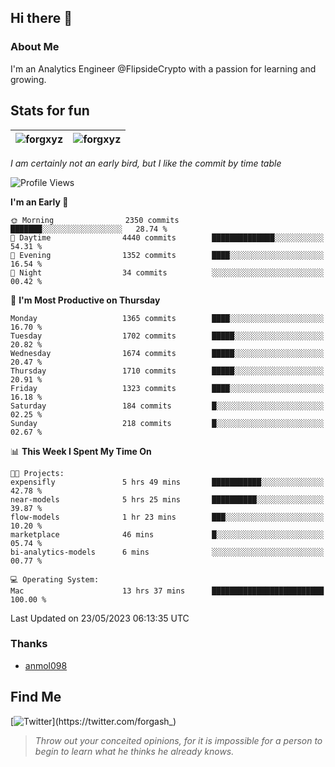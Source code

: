 ## Hi there 👋

### About Me

I'm an Analytics Engineer @FlipsideCrypto with a passion for learning and growing.
  
## Stats for fun

| <img align="center" src="https://github-readme-streak-stats.herokuapp.com/?user=forgxyz&theme=tokyonight" alt="forgxyz" /> | <img align="center" src="https://github-readme-stats.vercel.app/api?username=forgxyz&theme=tokyonight&show_icons=true" alt="forgxyz" /> |
| ------------- |------------- |

*I am certainly not an early bird, but I like the commit by time table*  

<!--START_SECTION:waka-->
![Profile Views](http://img.shields.io/badge/Profile%20Views-0-blue)

**I'm an Early 🐤** 

```text
🌞 Morning                2350 commits        ███████░░░░░░░░░░░░░░░░░░   28.74 % 
🌆 Daytime                4440 commits        ██████████████░░░░░░░░░░░   54.31 % 
🌃 Evening                1352 commits        ████░░░░░░░░░░░░░░░░░░░░░   16.54 % 
🌙 Night                  34 commits          ░░░░░░░░░░░░░░░░░░░░░░░░░   00.42 % 
```
📅 **I'm Most Productive on Thursday** 

```text
Monday                   1365 commits        ████░░░░░░░░░░░░░░░░░░░░░   16.70 % 
Tuesday                  1702 commits        █████░░░░░░░░░░░░░░░░░░░░   20.82 % 
Wednesday                1674 commits        █████░░░░░░░░░░░░░░░░░░░░   20.47 % 
Thursday                 1710 commits        █████░░░░░░░░░░░░░░░░░░░░   20.91 % 
Friday                   1323 commits        ████░░░░░░░░░░░░░░░░░░░░░   16.18 % 
Saturday                 184 commits         █░░░░░░░░░░░░░░░░░░░░░░░░   02.25 % 
Sunday                   218 commits         █░░░░░░░░░░░░░░░░░░░░░░░░   02.67 % 
```


📊 **This Week I Spent My Time On** 

```text
🐱‍💻 Projects: 
expensifly               5 hrs 49 mins       ███████████░░░░░░░░░░░░░░   42.78 % 
near-models              5 hrs 25 mins       ██████████░░░░░░░░░░░░░░░   39.87 % 
flow-models              1 hr 23 mins        ███░░░░░░░░░░░░░░░░░░░░░░   10.20 % 
marketplace              46 mins             █░░░░░░░░░░░░░░░░░░░░░░░░   05.74 % 
bi-analytics-models      6 mins              ░░░░░░░░░░░░░░░░░░░░░░░░░   00.77 % 

💻 Operating System: 
Mac                      13 hrs 37 mins      █████████████████████████   100.00 % 
```


 Last Updated on 23/05/2023 06:13:35 UTC
<!--END_SECTION:waka-->

### Thanks
 - [anmol098](https://github.com/anmol098/waka-readme-stats/)
  
## Find Me
[![Twitter](https://img.shields.io/twitter/url/https/twitter.com/forgash_.svg?style=social&label=Follow%20%40forgash_)](https://twitter.com/forgash_)


> *Throw out your conceited opinions, for it is impossible for a person to begin to learn what he thinks he already knows.* 
